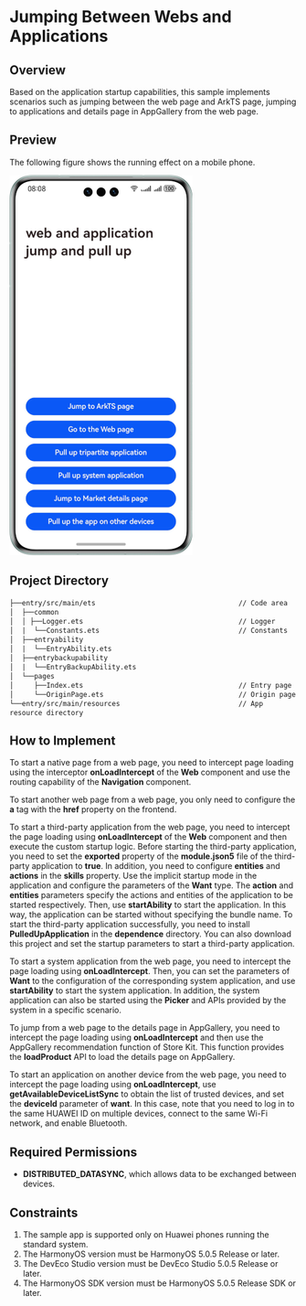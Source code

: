 # Jumping Between Webs and Applications

## Overview

Based on the application startup capabilities, this sample implements scenarios such as jumping between the web page and ArkTS page, jumping to applications and details page in AppGallery from the web page.

## Preview
The following figure shows the running effect on a mobile phone.

![](./screenshots/device/phone_EN.png)


## Project Directory

```
├──entry/src/main/ets                                   // Code area
│  ├──common
│  │ ├──Logger.ets                                      // Logger
│  |  └──Constants.ets                                  // Constants
│  ├──entryability
│  |  └──EntryAbility.ets
│  ├──entrybackupability
│  |  └──EntryBackupAbility.ets
│  └──pages
│     ├──Index.ets                                      // Entry page
│     └──OriginPage.ets                                 // Origin page
└──entry/src/main/resources                             // App resource directory
```

## How to Implement

To start a native page from a web page, you need to intercept page loading using the interceptor **onLoadIntercept** of the **Web** component and use the routing capability of the **Navigation** component.

To start another web page from a web page, you only need to configure the **a** tag with the **href** property on the frontend.

To start a third-party application from the web page, you need to intercept the page loading using **onLoadIntercept** of the **Web** component and then execute the custom startup logic. Before starting the third-party application, you need to set the **exported** property of the **module.json5** file of the third-party application to **true**. In addition, you need to configure **entities** and **actions** in the **skills** property. Use the implicit startup mode in the application and configure the parameters of the **Want** type. The **action** and **entities** parameters specify the actions and entities of the application to be started respectively. Then, use **startAbility** to start the application. In this way, the application can be started without specifying the bundle name. To start the third-party application successfully, you need to install **PulledUpApplication** in the **dependence** directory. You can also download this project and set the startup parameters to start a third-party application.

To start a system application from the web page, you need to intercept the page loading using **onLoadIntercept**. Then, you can set the parameters of **Want** to the configuration of the corresponding system application, and use **startAbility** to start the system application. In addition, the system application can also be started using the **Picker** and APIs provided by the system in a specific scenario.

To jump from a web page to the details page in AppGallery, you need to intercept the page loading using **onLoadIntercept** and then use the AppGallery recommendation function of Store Kit. This function provides the **loadProduct** API to load the details page on AppGallery.

To start an application on another device from the web page, you need to intercept the page loading using **onLoadIntercept**, use **getAvailableDeviceListSync** to obtain the list of trusted devices, and set the **deviceId** parameter of **want**. In this case, note that you need to log in to the same HUAWEI ID on multiple devices, connect to the same Wi-Fi network, and enable Bluetooth.

## Required Permissions

* **DISTRIBUTED_DATASYNC**, which allows data to be exchanged between devices.

## Constraints

1. The sample app is supported only on Huawei phones running the standard system.
2. The HarmonyOS version must be HarmonyOS 5.0.5 Release or later.
3. The DevEco Studio version must be DevEco Studio 5.0.5 Release or later.
4. The HarmonyOS SDK version must be HarmonyOS 5.0.5 Release SDK or later.

